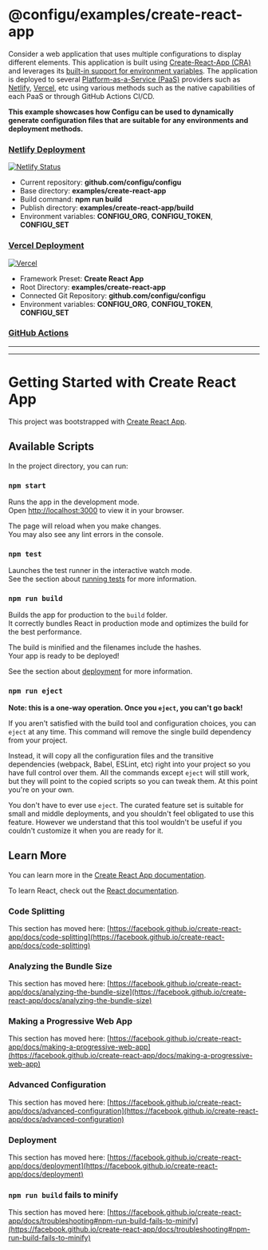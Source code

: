 # @configu/examples/create-react-app

Consider a web application that uses multiple configurations to display different elements. This application is built using [Create-React-App (CRA)](https://create-react-app.dev/) and leverages its [built-in support for environment variables](https://create-react-app.dev/docs/adding-custom-environment-variables). The application is deployed to several [Platform-as-a-Service (PaaS)](https://en.wikipedia.org/wiki/Platform_as_a_service) providers such as [Netlify](https://docs.netlify.com/), [Vercel](https://vercel.com/docs), etc using various methods such as the native capabilities of each PaaS or through GitHub Actions CI/CD.

**This example showcases how Configu can be used to dynamically generate configuration files that are suitable for any environments and deployment methods.**

### [Netlify Deployment](https://docs.netlify.com/site-deploys/create-deploys/#deploy-with-git)

[![Netlify Status](https://api.netlify.com/api/v1/badges/8274d933-8f3b-44ee-b930-5581f1dda60e/deploy-status)](https://configu-example-cra.netlify.app/)

- Current repository: **github.com/configu/configu**
- Base directory: **examples/create-react-app**
- Build command: **npm run build**
- Publish directory: **examples/create-react-app/build**
- Environment variables: **CONFIGU_ORG**, **CONFIGU_TOKEN**, **CONFIGU_SET**

### [Vercel Deployment](https://vercel.com/docs/concepts/deployments/overview)

[![Vercel](https://therealsujitk-vercel-badge.vercel.app/?app=configu-example-cra)](https://configu-example-cra.vercel.app/)

- Framework Preset: **Create React App**
- Root Directory: **examples/create-react-app**
- Connected Git Repository: **github.com/configu/configu**
- Environment variables: **CONFIGU_ORG**, **CONFIGU_TOKEN**, **CONFIGU_SET**

### [GitHub Actions](../../.github/workflows/cd-cra.yml)

<!-- TODO: finish explaining about this -->

---
---

# Getting Started with Create React App

This project was bootstrapped with [Create React App](https://github.com/facebook/create-react-app).

## Available Scripts

In the project directory, you can run:

### `npm start`

Runs the app in the development mode.\
Open [http://localhost:3000](http://localhost:3000) to view it in your browser.

The page will reload when you make changes.\
You may also see any lint errors in the console.

### `npm test`

Launches the test runner in the interactive watch mode.\
See the section about [running tests](https://facebook.github.io/create-react-app/docs/running-tests) for more information.

### `npm run build`

Builds the app for production to the `build` folder.\
It correctly bundles React in production mode and optimizes the build for the best performance.

The build is minified and the filenames include the hashes.\
Your app is ready to be deployed!

See the section about [deployment](https://facebook.github.io/create-react-app/docs/deployment) for more information.

### `npm run eject`

**Note: this is a one-way operation. Once you `eject`, you can't go back!**

If you aren't satisfied with the build tool and configuration choices, you can `eject` at any time. This command will remove the single build dependency from your project.

Instead, it will copy all the configuration files and the transitive dependencies (webpack, Babel, ESLint, etc) right into your project so you have full control over them. All the commands except `eject` will still work, but they will point to the copied scripts so you can tweak them. At this point you're on your own.

You don't have to ever use `eject`. The curated feature set is suitable for small and middle deployments, and you shouldn't feel obligated to use this feature. However we understand that this tool wouldn't be useful if you couldn't customize it when you are ready for it.

## Learn More

You can learn more in the [Create React App documentation](https://facebook.github.io/create-react-app/docs/getting-started).

To learn React, check out the [React documentation](https://reactjs.org/).

### Code Splitting

This section has moved here: [https://facebook.github.io/create-react-app/docs/code-splitting](https://facebook.github.io/create-react-app/docs/code-splitting)

### Analyzing the Bundle Size

This section has moved here: [https://facebook.github.io/create-react-app/docs/analyzing-the-bundle-size](https://facebook.github.io/create-react-app/docs/analyzing-the-bundle-size)

### Making a Progressive Web App

This section has moved here: [https://facebook.github.io/create-react-app/docs/making-a-progressive-web-app](https://facebook.github.io/create-react-app/docs/making-a-progressive-web-app)

### Advanced Configuration

This section has moved here: [https://facebook.github.io/create-react-app/docs/advanced-configuration](https://facebook.github.io/create-react-app/docs/advanced-configuration)

### Deployment

This section has moved here: [https://facebook.github.io/create-react-app/docs/deployment](https://facebook.github.io/create-react-app/docs/deployment)

### `npm run build` fails to minify

This section has moved here: [https://facebook.github.io/create-react-app/docs/troubleshooting#npm-run-build-fails-to-minify](https://facebook.github.io/create-react-app/docs/troubleshooting#npm-run-build-fails-to-minify)
